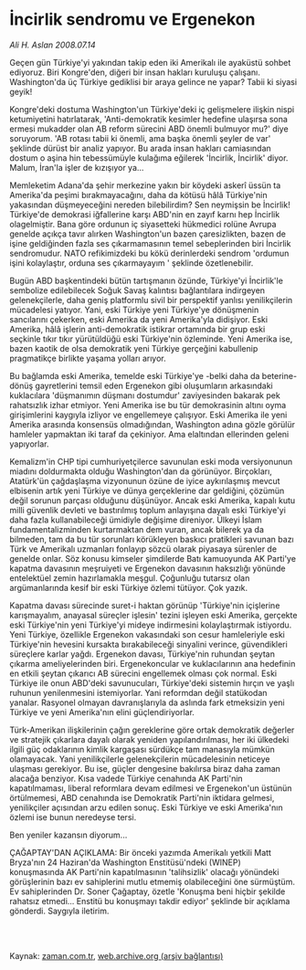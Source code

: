 # İncirlik sendromu ve Ergenekon

*Ali H. Aslan 2008.07.14*

<td class="columnist-detail">
<p>Geçen gün Türkiye'yi yakından takip eden iki Amerikalı ile ayaküstü sohbet ediyoruz. Biri Kongre'den, diğeri bir insan hakları kuruluşu çalışanı. Washington'da üç Türkiye gediklisi bir araya gelince ne yapar? Tabii ki siyasi geyik!</p>
<p>
<div id="haberMetinDiv">
<p> Kongre'deki dostuma Washington'un Türkiye'deki iç gelişmelere ilişkin nispi ketumiyetini hatırlatarak, 'Anti-demokratik kesimler hedefine ulaşırsa sona ermesi mukadder olan AB reform sürecini ABD önemli bulmuyor mu?' diye soruyorum. 'AB rotası tabii ki önemli, ama başka önemli şeyler de var' şeklinde dürüst bir analiz yapıyor. Bu arada insan hakları camiasından dostum o aşina hin tebessümüyle kulağıma eğilerek 'İncirlik, İncirlik' diyor. Malum, İran'la işler de kızışıyor ya...
<p> Memleketim Adana'da şehir merkezine yakın bir köydeki askerî üssün ta Amerika'da peşimi bırakmayacağını, daha da kötüsü hâlâ Türkiye'nin yakasından düşmeyeceğini nereden bilebilirdim? Sen neymişsin be İncirlik! Türkiye'de demokrasi iğfallerine karşı ABD'nin en zayıf karnı hep İncirlik olagelmiştir. Bana göre ordunun iç siyasetteki hükmedici rolüne Avrupa genelde açıkça tavır alırken Washington'un bazen çaresizlikten, bazen de işine geldiğinden fazla ses çıkarmamasının temel sebeplerinden biri İncirlik sendromudur. NATO refikimizdeki bu kökü derinlerdeki sendrom 'ordumun işini kolaylaştır, orduna ses çıkarmayayım ' şeklinde özetlenebilir. 
<p> Bugün ABD başkentindeki bütün tartışmanın özünde, Türkiye'yi İncirlik'le sembolize edilebilecek Soğuk Savaş kalıntısı bağlantılara indirgeyen gelenekçilerle, daha geniş platformlu sivil bir perspektif yanlısı yenilikçilerin mücadelesi yatıyor. Yani, eski Türkiye yeni Türkiye'ye dönüşmenin sancılarını çekerken, eski Amerika da yeni Amerika'yla didişiyor. Eski Amerika, hâlâ işlerin anti-demokratik istikrar ortamında bir grup eski seçkinle tıkır tıkır yürütüldüğü eski Türkiye'nin özleminde. Yeni Amerika ise, bazen kaotik de olsa demokratik yeni Türkiye gerçeğini kabullenip pragmatikçe birlikte yaşama yolları arıyor. 
<p> Bu bağlamda eski Amerika, temelde eski Türkiye'ye -belki daha da beterine- dönüş gayretlerini temsil eden Ergenekon gibi oluşumların arkasındaki kuklacılara 'düşmanımın düşmanı dostumdur' zaviyesinden bakarak pek rahatsızlık izhar etmiyor. Yeni Amerika ise bu tür demokrasinin altını oyma girişimlerini kaygıyla izliyor ve engellemeye çalışıyor. Eski Amerika ile yeni Amerika arasında konsensüs olmadığından, Washington adına gözle görülür hamleler yapmaktan iki taraf da çekiniyor. Ama elaltından ellerinden geleni yapıyorlar. 
<p> Kemalizm'in CHP tipi cumhuriyetçilerce savunulan eski moda versiyonunun miadını doldurmakta olduğu Washington'dan da görünüyor. Birçokları, Atatürk'ün çağdaşlaşma vizyonunun özüne de iyice aykırılaşmış mevcut elbisenin artık yeni Türkiye ve dünya gerçeklerine dar geldiğini, çözümün değil sorunun parçası olduğunu düşünüyor. Ancak eski Amerika, kapalı kutu milli güvenlik devleti ve bastırılmış toplum anlayışına dayalı eski Türkiye'yi daha fazla kullanabileceği ümidiyle değişime direniyor. Ülkeyi İslam fundamentalizminden kurtarmaktan dem vuran, ancak bilerek ya da bilmeden, tam da bu tür sorunları körükleyen baskıcı pratikleri savunan bazı Türk ve Amerikalı uzmanları fonlayıp sözcü olarak piyasaya sürenler de genelde onlar. Söz konusu kimseler şimdilerde Batı kamuoyunda AK Parti'ye kapatma davasının meşruiyeti ve Ergenekon davasının haksızlığı yönünde entelektüel zemin hazırlamakla meşgul. Çoğunluğu tutarsız olan argümanlarında kesif bir eski Türkiye özlemi tütüyor. Çok yazık. 
<p> Kapatma davası sürecinde suret-i haktan görünüp 'Türkiye'nin içişlerine karışmayalım, anayasal süreçler işlesin' tezini işleyen eski Amerika, gerçekte eski Türkiye'nin yeni Türkiye'yi mideye indirmesini kolaylaştırmak istiyordu. Yeni Türkiye, özellikle Ergenekon vakasındaki son cesur hamleleriyle eski Türkiye'nin hevesini kursakta bırakabileceği sinyalini verince, güvendikleri süreçlere karlar yağdı. Ergenekon davası, Türkiye'nin ruhundan şeytan çıkarma ameliyelerinden biri. Ergenekoncular ve kuklacılarının ana hedefinin en etkili şeytan çıkarıcı AB sürecini engellemek olması çok normal. Eski Türkiye ile onun ABD'deki savunucuları, Türkiye'deki sistemin hırçın ve yaşlı ruhunun yenilenmesini istemiyorlar. Yani reformdan değil statükodan yanalar. Rasyonel olmayan davranışlarıyla da aslında fark etmeksizin yeni Türkiye ve yeni Amerika'nın elini güçlendiriyorlar. 
<p> Türk-Amerikan ilişkilerinin çağın gereklerine göre ortak demokratik değerler ve stratejik çıkarlara dayalı olarak yeniden yapılandırılması, her iki ülkedeki ilgili güç odaklarının kimlik kargaşası sürdükçe tam manasıyla mümkün olamayacak. Yani yenilikçilerle gelenekçilerin mücadelesinin neticeye ulaşması gerekiyor. Bu ise, güçler dengesine bakılırsa biraz daha zaman alacağa benziyor. Kısa vadede Türkiye cenahında AK Parti'nin kapatılmaması, liberal reformlara devam edilmesi ve Ergenekon'un üstünün örtülmemesi, ABD cenahında ise Demokratik Parti'nin iktidara gelmesi, yenilikçiler açısından arzu edilen sonuç. Eski Türkiye ve eski Amerika'nın özlemi ise bunun neredeyse tersi. 
<p>Ben yeniler kazansın diyorum... 
<p>ÇAĞAPTAY'DAN AÇIKLAMA: Bir önceki yazımda Amerikalı yetkili Matt Bryza'nın 24 Haziran'da Washington Enstitüsü'ndeki (WINEP) konuşmasında AK Parti'nin kapatılmasının 'talihsizlik' olacağı yönündeki görüşlerinin bazı ev sahiplerini mutlu etmemiş olabileceğini öne sürmüştüm. Ev sahiplerinden Dr. Soner Çağaptay, özetle 'Konuşma beni hiçbir şekilde rahatsız etmedi... Enstitü bu konuşmayı takdir ediyor' şeklinde bir açıklama gönderdi. Saygıyla iletirim.</p></p></p></p></p></p></p></p></p></div>
</p>


<p><br>
		 </br></p></td>

Kaynak: [zaman.com.tr](http://zaman.com.tr/yazar.do?yazino=713952), [web.archive.org (arşiv bağlantısı)](http://web.archive.org/web/20110614085012/http://www.zaman.com.tr:80/yazar.do?yazino=713952)
